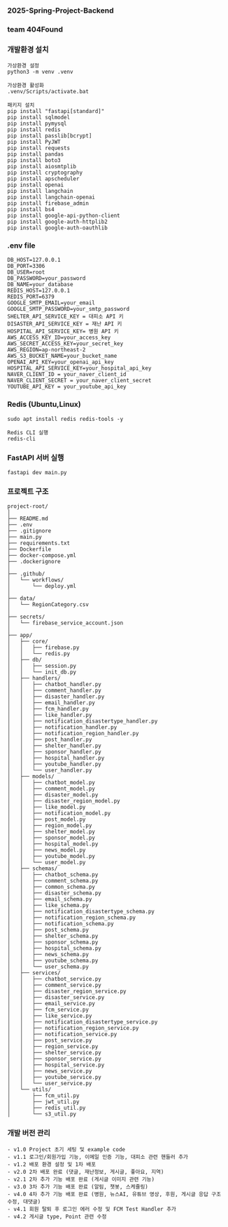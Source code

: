 ### 2025-Spring-Project-Backend
### team 404Found

### 개발환경 설치
```
가상환경 설정
python3 -m venv .venv

가상환경 활성화
.venv/Scripts/activate.bat

패키지 설치
pip install "fastapi[standard]"
pip install sqlmodel
pip install pymysql
pip install redis
pip install passlib[bcrypt]
pip install PyJWT
pip install requests
pip install pandas
pip install boto3
pip install aiosmtplib
pip install cryptography
pip install apscheduler
pip install openai
pip install langchain
pip install langchain-openai
pip install firebase_admin
pip install bs4
pip install google-api-python-client
pip install google-auth-httplib2
pip install google-auth-oauthlib
```

### .env file 
    DB_HOST=127.0.0.1
    DB_PORT=3306
    DB_USER=root
    DB_PASSWORD=your_password
    DB_NAME=your_database
    REDIS_HOST=127.0.0.1
    REDIS_PORT=6379
    GOOGLE_SMTP_EMAIL=your_email
    GOOGLE_SMTP_PASSWORD=your_smtp_password
    SHELTER_API_SERVICE_KEY = 대피소 API 키
    DISASTER_API_SERVICE_KEY = 재난 API 키
    HOSPITAL_API_SERVICE_KEY= 병원 API 키
    AWS_ACCESS_KEY_ID=your_access_key
    AWS_SECRET_ACCESS_KEY=your_secret_key
    AWS_REGION=ap-northeast-2
    AWS_S3_BUCKET_NAME=your_bucket_name
    OPENAI_API_KEY=your_openai_api_key
    HOSPITAL_API_SERVICE_KEY=your_hospital_api_key
    NAVER_CLIENT_ID = your_naver_client_id
    NAVER_CLIENT_SECRET = your_naver_client_secret
    YOUTUBE_API_KEY = your_youtube_api_key

### Redis (Ubuntu,Linux)
    sudo apt install redis redis-tools -y
    
    Redis CLI 실행
    redis-cli

### FastAPI 서버 실행
    fastapi dev main.py

### 프로젝트 구조
```
project-root/
│        
├── README.md           
├── .env
├── .gitignore 
├── main.py 
├── requirements.txt
├── Dockerfile 
├── docker-compose.yml 
├── .dockerignore
│
├── .github/
│   └── workflows/
│       └── deploy.yml
│
├── data/
│   └── RegionCategory.csv
│
├── secrets/
│   └── firebase_service_account.json
│
├── app/
│   ├── core/
│   │   ├── firebase.py
│   │   └── redis.py
│   ├── db/               
│   │   ├── session.py
│   │   └── init_db.py
│   ├── handlers/
│   │   ├── chatbot_handler.py
│   │   ├── comment_handler.py
│   │   ├── disaster_handler.py
│   │   ├── email_handler.py
│   │   ├── fcm_handler.py
│   │   ├── like_handler.py
│   │   ├── notification_disastertype_handler.py
│   │   ├── notification_handler.py
│   │   ├── notification_region_handler.py
│   │   ├── post_handler.py
│   │   ├── shelter_handler.py
│   │   ├── sponsor_handler.py
│   │   ├── hospital_handler.py
│   │   ├── youtube_handler.py
│   │   └── user_handler.py
│   ├── models/
│   │   ├── chatbot_model.py
│   │   ├── comment_model.py
│   │   ├── disaster_model.py
│   │   ├── disaster_region_model.py
│   │   ├── like_model.py
│   │   ├── notification_model.py
│   │   ├── post_model.py
│   │   ├── region_model.py
│   │   ├── shelter_model.py
│   │   ├── sponsor_model.py
│   │   ├── hospital_model.py
│   │   ├── news_model.py
│   │   ├── youtube_model.py
│   │   └── user_model.py           
│   ├── schemas/
│   │   ├── chatbot_schema.py
│   │   ├── comment_schema.py
│   │   ├── common_schema.py
│   │   ├── disaster_schema.py
│   │   ├── email_schema.py
│   │   ├── like_schema.py
│   │   ├── notification_disastertype_schema.py
│   │   ├── notification_region_schema.py
│   │   ├── notification_schema.py
│   │   ├── post_schema.py
│   │   ├── shelter_schema.py
│   │   ├── sponsor_schema.py
│   │   ├── hospital_schema.py
│   │   ├── news_schema.py
│   │   ├── youtube_schema.py
│   │   └── user_schema.py          
│   ├── services/
│   │   ├── chatbot_service.py
│   │   ├── comment_service.py
│   │   ├── disaster_region_service.py
│   │   ├── disaster_service.py
│   │   ├── email_service.py 
│   │   ├── fcm_service.py 
│   │   ├── like_service.py 
│   │   ├── notification_disastertype_service.py 
│   │   ├── notification_region_service.py 
│   │   ├── notification_service.py 
│   │   ├── post_service.py
│   │   ├── region_service.py
│   │   ├── shelter_service.py
│   │   ├── sponsor_service.py
│   │   ├── hospital_service.py
│   │   ├── news_service.py
│   │   ├── youtube_service.py
│   │   └── user_service.py   
│   └── utils/
│       ├── fcm_util.py
│       ├── jwt_util.py
│       ├── redis_util.py
│       └── s3_util.py 
```

### 개발 버전 관리
```
- v1.0 Project 초기 세팅 및 example code
- v1.1 로그인/회원가입 기능, 이메일 인증 기능, 대피소 관련 핸들러 추가
- v1.2 배포 환경 설정 및 1차 배포
- v2.0 2차 배포 완료 (댓글, 재난정보, 게시글, 좋아요, 지역)
- v2.1 2차 추가 기능 배포 완료 (게시글 이미지 관련 기능)
- v3.0 3차 추가 기능 배포 완료 (알림, 챗봇, 스케쥴링)
- v4.0 4차 추가 기능 배포 완료 (병원, 뉴스AI, 유튜브 영상, 후원, 게시글 응답 구조 수정, 대댓글)
- v4.1 회원 탈퇴 후 로그인 에러 수정 및 FCM Test Handler 추가
- v4.2 게시글 type, Point 관련 수정
```